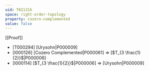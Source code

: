 ```yaml
---
uid: T021316
space: right-order-topology
property: cozero-complemented
value: false
---
```

[[Proof]]

* [T000294] [Urysohn|P000009]
* [I000126] [Cozero Complemented|P000061] => [$T_{3 \frac{1}{2}}$|P000006]
* [I000114] [$T_{3 \frac{1}{2}}$|P000006] => [Urysohn|P000009]


